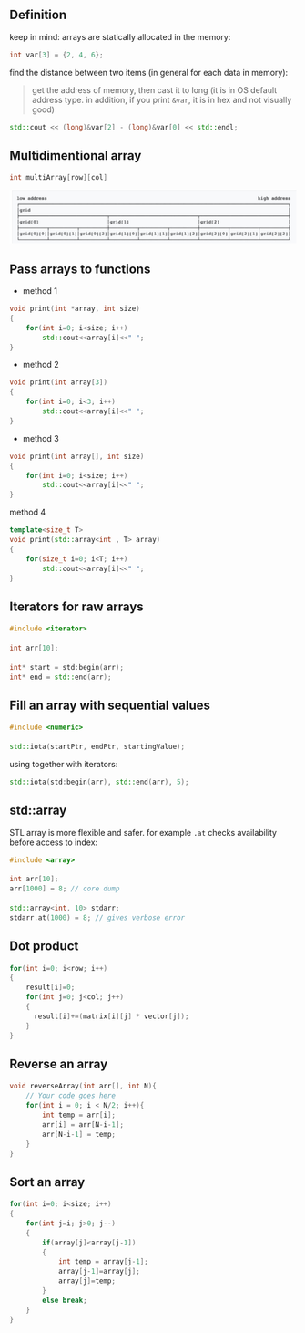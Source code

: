 ## Definition

keep in mind: arrays are statically allocated in the memory:

```cpp
int var[3] = {2, 4, 6};
```

find the distance between two items (in general for each data in memory):

> get the address of memory, then cast it to long (it is in OS default address type. in addition, if you print `&var`, it is in hex and not visually good)

```cpp
std::cout << (long)&var[2] - (long)&var[0] << std::endl;
```

## Multidimentional array
```cpp
int multiArray[row][col]
```

![](/images/m-dim-array.jpeg)

## Pass arrays to functions
- method 1
```cpp
void print(int *array, int size)
{
    for(int i=0; i<size; i++)
        std::cout<<array[i]<<" ";
}
```
- method 2
```cpp
void print(int array[3])
{
    for(int i=0; i<3; i++)
        std::cout<<array[i]<<" ";
}
```
- method 3
```cpp
void print(int array[], int size)
{
    for(int i=0; i<size; i++)
        std::cout<<array[i]<<" ";
}
```
method 4
```cpp
template<size_t T>
void print(std::array<int , T> array)
{
    for(size_t i=0; i<T; i++)
        std::cout<<array[i]<<" ";
}
```
## Iterators for raw arrays
```cpp
#include <iterator>

int arr[10];

int* start = std:begin(arr);
int* end = std::end(arr);
```
## Fill an array with sequential values
```cpp
#include <numeric>

std::iota(startPtr, endPtr, startingValue);
```
using together with iterators:
```cpp
std::iota(std:begin(arr), std::end(arr), 5);
```
## std::array
STL array is more flexible and safer. for example `.at` checks availability before access to index:
```cpp
#include <array>

int arr[10];
arr[1000] = 8; // core dump

std::array<int, 10> stdarr;
stdarr.at(1000) = 8; // gives verbose error
```
## Dot product
```cpp
for(int i=0; i<row; i++)
{
    result[i]=0;
    for(int j=0; j<col; j++)
    {
      result[i]+=(matrix[i][j] * vector[j]);
    }
}
```
## Reverse an array

```cpp
void reverseArray(int arr[], int N){
    // Your code goes here
    for(int i = 0; i < N/2; i++){
        int temp = arr[i];
        arr[i] = arr[N-i-1];
        arr[N-i-1] = temp;
    }
}
```
## Sort an array

```cpp
for(int i=0; i<size; i++)
{
    for(int j=i; j>0; j--)
    {
        if(array[j]<array[j-1])
        {
            int temp = array[j-1];
            array[j-1]=array[j];
            array[j]=temp;
        }
        else break;
    }
}
```
